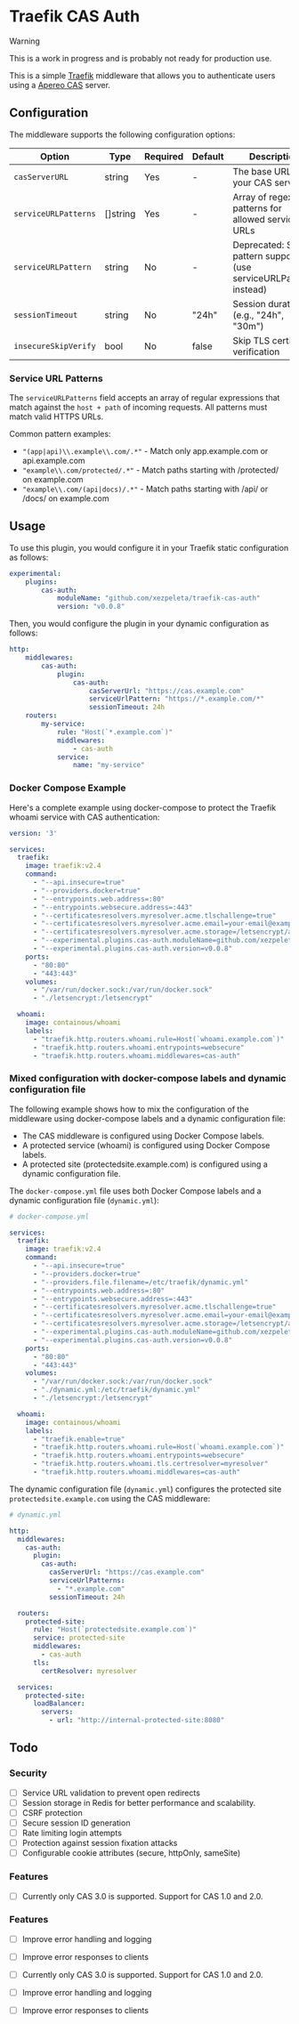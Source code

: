# Traefik CAS Auth

> [!WARNING]
> This is a work in progress and is probably not ready for production use.

This is a simple [Traefik](https://traefik.io/) middleware that allows you to authenticate users using a [Apereo CAS](https://apereo.github.io/cas) server.

## Configuration

The middleware supports the following configuration options:

| Option | Type | Required | Default | Description |
|--------|------|----------|---------|-------------|
| `casServerURL` | string | Yes | - | The base URL of your CAS server |
| `serviceURLPatterns` | []string | Yes | - | Array of regex patterns for allowed service URLs |
| `serviceURLPattern` | string | No | - | Deprecated: Single pattern support (use serviceURLPatterns instead) |
| `sessionTimeout` | string | No | "24h" | Session duration (e.g., "24h", "30m") |
| `insecureSkipVerify` | bool | No | false | Skip TLS certificate verification |

### Service URL Patterns

The `serviceURLPatterns` field accepts an array of regular expressions that match against the `host + path` of incoming requests. All patterns must match valid HTTPS URLs.

Common pattern examples:
- `"(app|api)\\.example\\.com/.*"` - Match only app.example.com or api.example.com
- `"example\\.com/protected/.*"` - Match paths starting with /protected/ on example.com
- `"example\\.com/(api|docs)/.*"` - Match paths starting with /api/ or /docs/ on example.com

## Usage

To use this plugin, you would configure it in your Traefik static configuration as follows:

```yaml
experimental:
    plugins:
        cas-auth:
            moduleName: "github.com/xezpeleta/traefik-cas-auth"
            version: "v0.0.8"
```

Then, you would configure the plugin in your dynamic configuration as follows:

```yaml
http:
    middlewares:
        cas-auth:
            plugin:
                cas-auth:
                    casServerUrl: "https://cas.example.com"
                    serviceUrlPattern: "https://*.example.com/*"
                    sessionTimeout: 24h
    routers:
        my-service:
            rule: "Host(`*.example.com`)"
            middlewares:
                - cas-auth
            service:
                name: "my-service"
```

### Docker Compose Example

Here's a complete example using docker-compose to protect the Traefik whoami service with CAS authentication:

```yaml
version: '3'

services:
  traefik:
    image: traefik:v2.4
    command:
      - "--api.insecure=true"
      - "--providers.docker=true"
      - "--entrypoints.web.address=:80"
      - "--entrypoints.websecure.address=:443"
      - "--certificatesresolvers.myresolver.acme.tlschallenge=true"
      - "--certificatesresolvers.myresolver.acme.email=your-email@example.com"
      - "--certificatesresolvers.myresolver.acme.storage=/letsencrypt/acme.json"
      - "--experimental.plugins.cas-auth.moduleName=github.com/xezpeleta/traefik-cas-auth"
      - "--experimental.plugins.cas-auth.version=v0.0.8"
    ports:
      - "80:80"
      - "443:443"
    volumes:
      - "/var/run/docker.sock:/var/run/docker.sock"
      - "./letsencrypt:/letsencrypt"

  whoami:
    image: containous/whoami
    labels:
      - "traefik.http.routers.whoami.rule=Host(`whoami.example.com`)"
      - "traefik.http.routers.whoami.entrypoints=websecure"
      - "traefik.http.routers.whoami.middlewares=cas-auth"
```

### Mixed configuration with docker-compose labels and dynamic configuration file

The following example shows how to mix the configuration of the middleware using docker-compose labels and a dynamic configuration file:

- The CAS middleware is configured using Docker Compose labels.
- A protected service (whoami) is configured using Docker Compose labels.
- A protected site (protectedsite.example.com) is configured using a dynamic configuration file.

The `docker-compose.yml` file uses both Docker Compose labels and a dynamic configuration file (`dynamic.yml`):

```yaml
# docker-compose.yml

services:
  traefik:
    image: traefik:v2.4
    command:
      - "--api.insecure=true"
      - "--providers.docker=true"
      - "--providers.file.filename=/etc/traefik/dynamic.yml"
      - "--entrypoints.web.address=:80"
      - "--entrypoints.websecure.address=:443"
      - "--certificatesresolvers.myresolver.acme.tlschallenge=true"
      - "--certificatesresolvers.myresolver.acme.email=your-email@example.com"
      - "--certificatesresolvers.myresolver.acme.storage=/letsencrypt/acme.json"
      - "--experimental.plugins.cas-auth.moduleName=github.com/xezpeleta/traefik-cas-auth"
      - "--experimental.plugins.cas-auth.version=v0.0.8"
    ports:
      - "80:80"
      - "443:443"
    volumes:
      - "/var/run/docker.sock:/var/run/docker.sock"
      - "./dynamic.yml:/etc/traefik/dynamic.yml"
      - "./letsencrypt:/letsencrypt"

  whoami:
    image: containous/whoami
    labels:
      - "traefik.enable=true"
      - "traefik.http.routers.whoami.rule=Host(`whoami.example.com`)"
      - "traefik.http.routers.whoami.entrypoints=websecure"
      - "traefik.http.routers.whoami.tls.certresolver=myresolver"
      - "traefik.http.routers.whoami.middlewares=cas-auth"
```

The dynamic configuration file (`dynamic.yml`) configures the protected site `protectedsite.example.com` using the CAS middleware:

```yaml
# dynamic.yml

http:
  middlewares:
    cas-auth:
      plugin:
        cas-auth:
          casServerUrl: "https://cas.example.com"
          serviceUrlPatterns: 
            - "*.example.com"
          sessionTimeout: 24h

  routers:
    protected-site:
      rule: "Host(`protectedsite.example.com`)"
      service: protected-site
      middlewares:
        - cas-auth
      tls:
        certResolver: myresolver

  services:
    protected-site:
      loadBalancer:
        servers:
          - url: "http://internal-protected-site:8080"
```

## Todo

### Security

- [ ] Service URL validation to prevent open redirects
- [ ] Session storage in Redis for better performance and scalability.
- [ ] CSRF protection
- [ ] Secure session ID generation
- [ ] Rate limiting login attempts
- [ ] Protection against session fixation attacks
- [ ] Configurable cookie attributes (secure, httpOnly, sameSite)

### Features

- [ ] Currently only CAS 3.0 is supported. Support for CAS 1.0 and 2.0.
### Features
- [ ] Improve error handling and logging
- [ ] Improve error responses to clients

- [ ] Currently only CAS 3.0 is supported. Support for CAS 1.0 and 2.0.
- [ ] Improve error handling and logging
- [ ] Improve error responses to clients